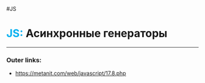 #JS
# <font color="#00b0f0">JS:</font> Асинхронные генераторы
---
### Outer links:
- https://metanit.com/web/javascript/17.8.php
